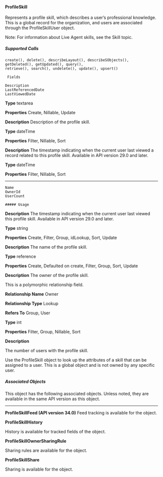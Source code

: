 #### ProfileSkill

Represents a profile skill, which describes a user’s professional knowledge. This is a global record for the organization, and users are
associated through the ProfileSkillUser object.

Note: For information about Live Agent skills, see the Skill topic.

##### Supported Calls
```
create(), delete(), describeLayout(), describeSObjects(), getDeleted(), getUpdated(), query(),
retrieve(), search(), undelete(), update(), upsert()

 Fields

```
```
Description
LastReferencedDate
LastViewedDate

```

**Type**
textarea

**Properties**
Create, Nillable, Update

**Description**
Description of the profile skill.

**Type**
dateTime

**Properties**
Filter, Nillable, Sort

**Description**
The timestamp indicating when the current user last viewed a record related to
this profile skill. Available in API version 29.0 and later.

**Type**
dateTime

**Properties**
Filter, Nillable, Sort


-----

```
Name
OwnerId
UserCount

##### Usage

```

**Description**
The timestamp indicating when the current user last viewed this profile skill.
Available in API version 29.0 and later.

**Type**
string

**Properties**
Create, Filter, Group, idLookup, Sort, Update

**Description**
The name of the profile skill.

**Type**
reference

**Properties**
Create, Defaulted on create, Filter, Group, Sort, Update

**Description**
The owner of the profile skill.

This is a polymorphic relationship field.

**Relationship Name**
Owner

**Relationship Type**
Lookup

**Refers To**
Group, User

**Type**
int

**Properties**
Filter, Group, Nillable, Sort

**Description**

The number of users with the profile skill.


Use the ProfileSkill object to look up the attributes of a skill that can be assigned to a user. This is a global object and is not owned by
any specific user.

##### Associated Objects

This object has the following associated objects. Unless noted, they are available in the same API version as this object.


-----

**ProfileSkillFeed (API version 34.0)**
Feed tracking is available for the object.

**ProfileSkillHistory**

History is available for tracked fields of the object.

**ProfileSkillOwnerSharingRule**

Sharing rules are available for the object.

**ProfileSkillShare**

Sharing is available for the object.
